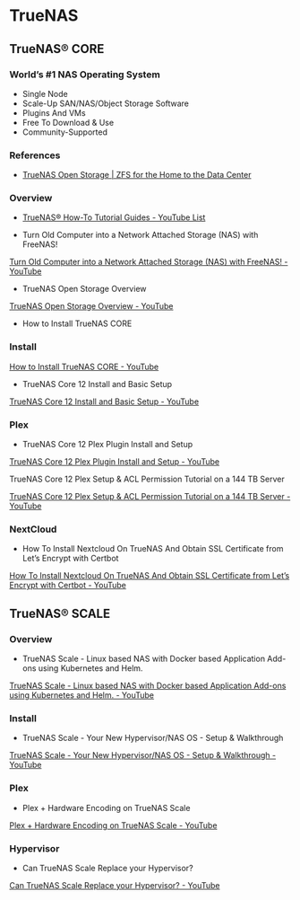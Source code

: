 # TrueNAS
## TrueNAS® CORE
### World’s #1 NAS Operating System
-   Single Node
-   Scale-Up SAN/NAS/Object Storage Software
-   Plugins And VMs
-   Free To Download & Use
-   Community-Supported

###  References
- [TrueNAS Open Storage | ZFS for the Home to the Data Center](https://www.truenas.com/)

### Overview
- [TrueNAS® How-To Tutorial Guides - YouTube List](https://www.youtube.com/playlist?list=PLgKBSCAcGA57juSDNE09bc7Ub491DIFVj)

- Turn Old Computer into a Network Attached Storage (NAS) with FreeNAS! 

[Turn Old Computer into a Network Attached Storage (NAS) with FreeNAS! - YouTube](https://www.youtube.com/watch?v=OUz5vC0IZX4)

- TrueNAS Open Storage Overview

[TrueNAS Open Storage Overview - YouTube](<[TrueNAS Open Storage Overview - YouTube](https://www.youtube.com/watch?v=jT6jBQzPCEY&list=PLgKBSCAcGA57G8ZClf40xHzrajgIeNTjX)>)

- How to Install TrueNAS CORE

### Install

[How to Install TrueNAS CORE - YouTube](https://www.youtube.com/watch?v=Wya16ef1G-E&list=PLgKBSCAcGA55vsP_jldK_B8F9iVhbOwn5&t=1s)

- TrueNAS Core 12 Install and Basic Setup

[TrueNAS Core 12 Install and Basic Setup - YouTube](https://www.youtube.com/watch?v=WjLaK8yQAag)

### Plex

- TrueNAS Core 12 Plex Plugin Install and Setup

[TrueNAS Core 12 Plex Plugin Install and Setup - YouTube](https://www.youtube.com/watch?v=looBzNEtjDQ)

TrueNAS Core 12 Plex Setup & ACL Permission Tutorial on a 144 TB Server

[TrueNAS Core 12 Plex Setup & ACL Permission Tutorial on a 144 TB Server - YouTube](https://www.youtube.com/watch?v=BGinwiHPllA)

### NextCloud

- How To Install Nextcloud On TrueNAS And Obtain SSL Certificate from Let’s Encrypt with Certbot

[How To Install Nextcloud On TrueNAS And Obtain SSL Certificate from Let’s Encrypt with Certbot - YouTube](https://www.youtube.com/watch?v=TENMMSbtJY4)

## TrueNAS® SCALE

### Overview

- TrueNAS Scale - Linux based NAS with Docker based Application Add-ons using Kubernetes and Helm.

[TrueNAS Scale - Linux based NAS with Docker based Application Add-ons using Kubernetes and Helm. - YouTube](https://www.youtube.com/watch?v=Pzn_DYi-jVA)

### Install

- TrueNAS Scale - Your New Hypervisor/NAS OS - Setup & Walkthrough

[TrueNAS Scale - Your New Hypervisor/NAS OS - Setup & Walkthrough - YouTube](https://www.youtube.com/watch?v=C-UI8Wvl9YU)

### Plex

- Plex + Hardware Encoding on TrueNAS Scale

[Plex + Hardware Encoding on TrueNAS Scale - YouTube](https://www.youtube.com/watch?v=QCG0-v-MrXA)

### Hypervisor

- Can TrueNAS Scale Replace your Hypervisor? 

[Can TrueNAS Scale Replace your Hypervisor? - YouTube](https://www.youtube.com/watch?v=md9_pUvSq4E)